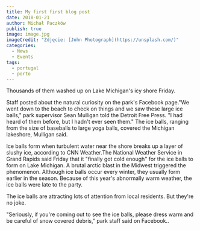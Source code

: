 ```yaml
---
title: My first first blog post
date: 2018-01-21
author: Michał Paczków
publish: true
image: image.jpg
imageCredit: "Zdjęcie: [John Photograph](https://unsplash.com/)"
categories:
  - News
  - Events
tags:
  - portugal
  - porto
---
```


Thousands of them washed up on Lake Michigan's icy shore Friday.

Staff posted about the natural curiosity on the park's Facebook page."We went down to the beach to check on things and we saw these large ice balls," park supervisor Sean Mulligan told the Detroit Free Press. "I had heard of them before, but I hadn't ever seen them."
The ice balls, ranging from the size of baseballs to large yoga balls, covered the Michigan lakeshore, Mulligan said.

Ice balls form when turbulent water near the shore breaks up a layer of slushy ice, according to CNN Weather.The National Weather Service in Grand Rapids said Friday that it "finally got cold enough" for the ice balls to form on Lake Michigan. A brutal arctic blast in the Midwest triggered the phenomenon.
Although ice balls occur every winter, they usually form earlier in the season. Because of this year's abnormally warm weather, the ice balls were late to the party.

The ice balls are attracting lots of attention from local residents. But they're no joke.

"Seriously, if you're coming out to see the ice balls, please dress warm and be careful of snow covered debris," park staff said on Facebook..
